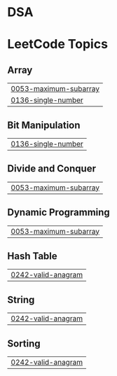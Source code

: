 # DSA
<!---LeetCode Topics Start-->
# LeetCode Topics
## Array
|  |
| ------- |
| [0053-maximum-subarray](https://github.com/marindave04/DSA/tree/master/0053-maximum-subarray) |
| [0136-single-number](https://github.com/marindave04/DSA/tree/master/0136-single-number) |
## Bit Manipulation
|  |
| ------- |
| [0136-single-number](https://github.com/marindave04/DSA/tree/master/0136-single-number) |
## Divide and Conquer
|  |
| ------- |
| [0053-maximum-subarray](https://github.com/marindave04/DSA/tree/master/0053-maximum-subarray) |
## Dynamic Programming
|  |
| ------- |
| [0053-maximum-subarray](https://github.com/marindave04/DSA/tree/master/0053-maximum-subarray) |
## Hash Table
|  |
| ------- |
| [0242-valid-anagram](https://github.com/marindave04/DSA/tree/master/0242-valid-anagram) |
## String
|  |
| ------- |
| [0242-valid-anagram](https://github.com/marindave04/DSA/tree/master/0242-valid-anagram) |
## Sorting
|  |
| ------- |
| [0242-valid-anagram](https://github.com/marindave04/DSA/tree/master/0242-valid-anagram) |
<!---LeetCode Topics End-->